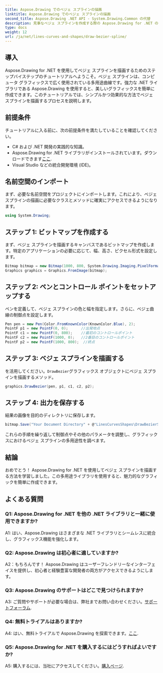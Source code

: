 ```yaml
---
title: Aspose.Drawing でのベジェ スプラインの描画
linktitle: Aspose.Drawing でのベジェ スプラインの描画
second_title: Aspose.Drawing .NET API - System.Drawing.Common の代替
description: 見事なベジェ スプラインを作成する際の Aspose.Drawing for .NET のパワーを探ってください。シームレスなグラフィックス開発については、ステップバイステップのガイドに従ってください。
type: docs
weight: 12
url: /ja/net/lines-curves-and-shapes/draw-bezier-spline/
---
```

## 導入

Aspose.Drawing for .NET を使用してベジェ スプラインを描画するためのステップバイステップのチュートリアルへようこそ。ベジェ スプラインは、コンピュータ グラフィックスで広く使用されている多用途曲線です。強力な .NET ライブラリである Aspose.Drawing を使用すると、美しいグラフィックスを簡単に作成できます。このチュートリアルでは、シンプルかつ効果的な方法でベジェ スプラインを描画するプロセスを説明します。

## 前提条件

チュートリアルに入る前に、次の前提条件を満たしていることを確認してください。

- C# および .NET 開発の実践的な知識。
-  Aspose.Drawing for .NET ライブラリがインストールされています。ダウンロードできます[ここ](https://releases.aspose.com/drawing/net/).
- Visual Studio などの統合開発環境 (IDE)。

## 名前空間のインポート

まず、必要な名前空間をプロジェクトにインポートします。これにより、ベジェ スプラインの描画に必要なクラスとメソッドに確実にアクセスできるようになります。

```csharp
using System.Drawing;
```

## ステップ 1: ビットマップを作成する

まず、ベジェ スプラインを描画するキャンバスであるビットマップを作成します。特定のアプリケーションの必要に応じて、幅、高さ、ピクセル形式を設定します。

```csharp
Bitmap bitmap = new Bitmap(1000, 800, System.Drawing.Imaging.PixelFormat.Format32bppPArgb);
Graphics graphics = Graphics.FromImage(bitmap);
```

## ステップ 2: ペンとコントロール ポイントをセットアップする

ペンを定義して、ベジェ スプラインの色と幅を指定します。さらに、ベジェ曲線の制御点を設定します。

```csharp
Pen pen = new Pen(Color.FromKnownColor(KnownColor.Blue), 2);
PointF p1 = new PointF(0, 0);      //出発地点
PointF c1 = new PointF(0, 800);    //最初のコントロールポイント
PointF c2 = new PointF(1000, 0);   //2番目のコントロールポイント
PointF p2 = new PointF(1000, 800);  //終点
```

## ステップ 3: ベジェ スプラインを描画する

を活用してください。`DrawBezier`グラフィックス オブジェクトにベジェ スプラインを描画するメソッド。

```csharp
graphics.DrawBezier(pen, p1, c1, c2, p2);
```

## ステップ 4: 出力を保存する

結果の画像を目的のディレクトリに保存します。

```csharp
bitmap.Save("Your Document Directory" + @"LinesCurvesShapes\DrawBezierSpline_out.png");
```

これらの手順を繰り返して制御点やその他のパラメータを調整し、グラフィックスにおけるベジェ スプラインの多用途性を調べます。

## 結論

おめでとう！ Aspose.Drawing for .NET を使用してベジェ スプラインを描画する方法を学習しました。この多用途ライブラリを使用すると、魅力的なグラフィックを簡単に作成できます。

## よくある質問

### Q1: Aspose.Drawing for .NET を他の .NET ライブラリと一緒に使用できますか?

A1: はい、Aspose.Drawing はさまざまな .NET ライブラリとシームレスに統合し、グラフィックス機能を強化します。

### Q2: Aspose.Drawing は初心者に適していますか?

A2：もちろんです！ Aspose.Drawing はユーザーフレンドリーなインターフェイスを提供し、初心者と経験豊富な開発者の両方がアクセスできるようにします。

### Q3: Aspose.Drawing のサポートはどこで見つけられますか?

 A3: ご質問やサポートが必要な場合は、弊社までお問い合わせください。[サポートフォーラム](https://forum.aspose.com/c/diagram/17).

### Q4: 無料トライアルはありますか?

A4: はい、無料トライアルで Aspose.Drawing を探索できます。[ここ](https://releases.aspose.com/).

### Q5: Aspose.Drawing for .NET を購入するにはどうすればよいですか?

 A5: 購入するには、当社にアクセスしてください。[購入ページ](https://purchase.aspose.com/buy).